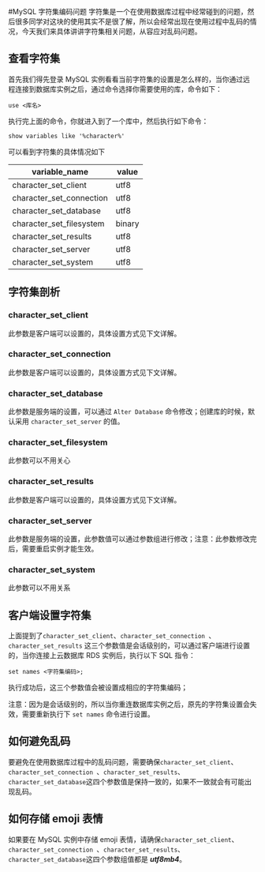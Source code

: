#MySQL 字符集编码问题
字符集是一个在使用数据库过程中经常碰到的问题，然后很多同学对这块的使用其实不是很了解，所以会经常出现在使用过程中乱码的情况，今天我们来具体讲讲字符集相关问题，从容应对乱码问题。

## 查看字符集
首先我们得先登录 MySQL 实例看看当前字符集的设置是怎么样的，当你通过远程连接到数据库实例之后，通过命令选择你需要使用的库，命令如下：

```
use <库名>
```
执行完上面的命令，你就进入到了一个库中，然后执行如下命令：

```
show variables like '%character%'
```
可以看到字符集的具体情况如下

|variable_name|value|
|---|---|
|character\_set_client|	utf8|
|character\_set_connection|	utf8|
|character\_set_database	|utf8|
|character\_set_filesystem|	binary|
|character\_set_results	|utf8|
|character\_set_server|	utf8|
|character\_set_system	|utf8|

## 字符集剖析
### character\_set_client
此参数是客户端可以设置的，具体设置方式见下文详解。

### character\_set_connection
此参数是客户端可以设置的，具体设置方式见下文详解。

### character\_set_database
此参数是服务端的设置，可以通过 `Alter Database` 命令修改；创建库的时候，默认采用 `character_set_server` 的值。

### character\_set_filesystem
此参数可以不用关心

### character\_set_results
此参数是客户端可以设置的，具体设置方式见下文详解。

### character\_set_server
此参数是服务端的设置，此参数值可以通过参数组进行修改；注意：此参数修改完后，需要重启实例才能生效。

### character\_set_system
此参数可以不用关系

## 客户端设置字符集
上面提到了`character_set_client`、`character_set_connection `、`character_set_results` 这三个参数值是会话级别的，可以通过客户端进行设置的，当你连接上云数据库 RDS 实例后，执行以下 SQL 指令：

```
set names <字符集编码>;
```
执行成功后，这三个参数值会被设置成相应的字符集编码；

注意：因为是会话级别的，所以当你重连数据库实例之后，原先的字符集设置会失效，需要重新执行下 `set names` 命令进行设置。

## 如何避免乱码
要避免在使用数据库过程中的乱码问题，需要确保`character_set_client`、`character_set_connection `、`character_set_results`、`character_set_database`这四个参数值是保持一致的，如果不一致就会有可能出现乱码。

## 如何存储 emoji 表情
如果要在 MySQL 实例中存储 emoji 表情，请确保`character_set_client`、`character_set_connection `、`character_set_results`、`character_set_database`这四个参数组值都是 ***utf8mb4***。
